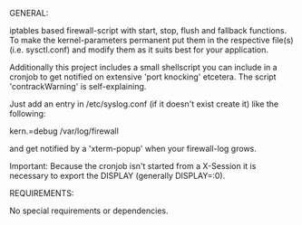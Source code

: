 GENERAL:

iptables based firewall-script with start, stop, flush and fallback functions.
To make the kernel-parameters permanent put them in the respective file(s)
(i.e. sysctl.conf) and modify them as it suits best for your application.

Additionally this project includes a small shellscript you can include in
a cronjob to get notified on extensive 'port knocking' etcetera.
The script 'contrackWarning' is self-explaining.

Just add an entry in /etc/syslog.conf (if it doesn't exist create it)
like the following:

kern.=debug     /var/log/firewall

and get notified by a 'xterm-popup' when your firewall-log grows.

Important:
Because the cronjob isn't started from a X-Session it is necessary to
export the DISPLAY (generally DISPLAY=:0).


REQUIREMENTS:

No special requirements or dependencies.
